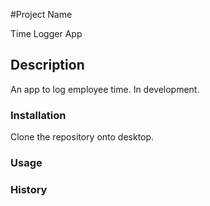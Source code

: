 #Project Name

Time Logger App

## Description

An app to log employee time. In development.

### Installation

Clone the repository onto desktop.

### Usage


### History
